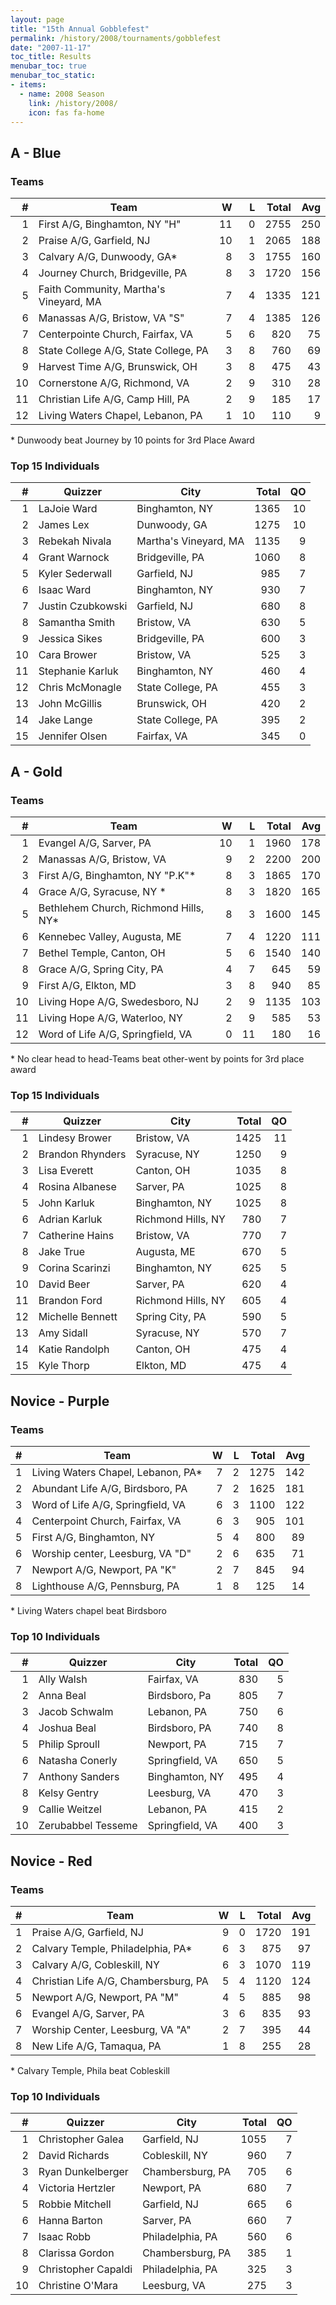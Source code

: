 ```yaml
---
layout: page
title: "15th Annual Gobblefest"
permalink: /history/2008/tournaments/gobblefest
date: "2007-11-17"
toc_title: Results
menubar_toc: true
menubar_toc_static:
- items:
  - name: 2008 Season
    link: /history/2008/
    icon: fas fa-home
---
```


## A - Blue

### Teams

|    # | Team                                   |    W |    L | Total |  Avg |
| ---: | -------------------------------------- | ---: | ---: | ----: | ---: |
|    1 | First A/G, Binghamton, NY "H"          |   11 |    0 |  2755 |  250 |
|    2 | Praise A/G, Garfield, NJ               |   10 |    1 |  2065 |  188 |
|    3 | Calvary A/G, Dunwoody, GA*             |    8 |    3 |  1755 |  160 |
|    4 | Journey Church, Bridgeville, PA        |    8 |    3 |  1720 |  156 |
|    5 | Faith Community, Martha's Vineyard, MA |    7 |    4 |  1335 |  121 |
|    6 | Manassas A/G, Bristow, VA "S"          |    7 |    4 |  1385 |  126 |
|    7 | Centerpointe Church, Fairfax, VA       |    5 |    6 |   820 |   75 |
|    8 | State College A/G, State College, PA   |    3 |    8 |   760 |   69 |
|    9 | Harvest Time A/G, Brunswick, OH        |    3 |    8 |   475 |   43 |
|   10 | Cornerstone A/G, Richmond, VA          |    2 |    9 |   310 |   28 |
|   11 | Christian Life A/G, Camp Hill, PA      |    2 |    9 |   185 |   17 |
|   12 | Living Waters Chapel, Lebanon, PA      |    1 |   10 |   110 |    9 |

\* Dunwoody beat Journey by 10 points for 3rd Place Award

### Top 15 Individuals

|    # | Quizzer           | City                  | Total |   QO |
| ---: | ----------------- | --------------------- | ----: | ---: |
|    1 | LaJoie Ward       | Binghamton, NY        |  1365 |   10 |
|    2 | James Lex         | Dunwoody, GA          |  1275 |   10 |
|    3 | Rebekah Nivala    | Martha's Vineyard, MA |  1135 |    9 |
|    4 | Grant Warnock     | Bridgeville, PA       |  1060 |    8 |
|    5 | Kyler Sederwall   | Garfield, NJ          |   985 |    7 |
|    6 | Isaac Ward        | Binghamton, NY        |   930 |    7 |
|    7 | Justin Czubkowski | Garfield, NJ          |   680 |    8 |
|    8 | Samantha Smith    | Bristow, VA           |   630 |    5 |
|    9 | Jessica Sikes     | Bridgeville, PA       |   600 |    3 |
|   10 | Cara Brower       | Bristow, VA           |   525 |    3 |
|   11 | Stephanie Karluk  | Binghamton, NY        |   460 |    4 |
|   12 | Chris McMonagle   | State College, PA     |   455 |    3 |
|   13 | John McGillis     | Brunswick, OH         |   420 |    2 |
|   14 | Jake Lange        | State College, PA     |   395 |    2 |
|   15 | Jennifer Olsen    | Fairfax, VA           |   345 |    0 |

## A - Gold

### Teams

|    # | Team                                  |    W |    L | Total |  Avg |
| ---: | ------------------------------------- | ---: | ---: | ----: | ---: |
|    1 | Evangel A/G, Sarver, PA               |   10 |    1 |  1960 |  178 |
|    2 | Manassas A/G, Bristow, VA             |    9 |    2 |  2200 |  200 |
|    3 | First A/G, Binghamton, NY "P.K"*      |    8 |    3 |  1865 |  170 |
|    4 | Grace A/G, Syracuse, NY *             |    8 |    3 |  1820 |  165 |
|    5 | Bethlehem Church, Richmond Hills, NY* |    8 |    3 |  1600 |  145 |
|    6 | Kennebec Valley, Augusta, ME          |    7 |    4 |  1220 |  111 |
|    7 | Bethel Temple, Canton, OH             |    5 |    6 |  1540 |  140 |
|    8 | Grace A/G, Spring City, PA            |    4 |    7 |   645 |   59 |
|    9 | First A/G, Elkton, MD                 |    3 |    8 |   940 |   85 |
|   10 | Living Hope A/G, Swedesboro, NJ       |    2 |    9 |  1135 |  103 |
|   11 | Living Hope A/G, Waterloo, NY         |    2 |    9 |   585 |   53 |
|   12 | Word of Life A/G, Springfield, VA     |    0 |   11 |   180 |   16 |

\* No clear head to head-Teams beat other-went by points for 3rd place award

### Top 15 Individuals

|    # | Quizzer          | City               | Total |   QO |
| ---: | ---------------- | ------------------ | ----: | ---: |
|    1 | Lindesy Brower   | Bristow, VA        |  1425 |   11 |
|    2 | Brandon Rhynders | Syracuse, NY       |  1250 |    9 |
|    3 | Lisa Everett     | Canton, OH         |  1035 |    8 |
|    4 | Rosina Albanese  | Sarver, PA         |  1025 |    8 |
|    5 | John Karluk      | Binghamton, NY     |  1025 |    8 |
|    6 | Adrian Karluk    | Richmond Hills, NY |   780 |    7 |
|    7 | Catherine Hains  | Bristow, VA        |   770 |    7 |
|    8 | Jake True        | Augusta, ME        |   670 |    5 |
|    9 | Corina Scarinzi  | Binghamton, NY     |   625 |    5 |
|   10 | David Beer       | Sarver, PA         |   620 |    4 |
|   11 | Brandon Ford     | Richmond Hills, NY |   605 |    4 |
|   12 | Michelle Bennett | Spring City, PA    |   590 |    5 |
|   13 | Amy Sidall       | Syracuse, NY       |   570 |    7 |
|   14 | Katie Randolph   | Canton, OH         |   475 |    4 |
|   15 | Kyle Thorp       | Elkton, MD         |   475 |    4 |

## Novice - Purple

### Teams

|    # | Team                               |    W |    L | Total |  Avg |
| ---: | ---------------------------------- | ---: | ---: | ----: | ---: |
|    1 | Living Waters Chapel, Lebanon, PA* |    7 |    2 |  1275 |  142 |
|    2 | Abundant Life A/G, Birdsboro, PA   |    7 |    2 |  1625 |  181 |
|    3 | Word of Life A/G, Springfield, VA  |    6 |    3 |  1100 |  122 |
|    4 | Centerpoint Church, Fairfax, VA    |    6 |    3 |   905 |  101 |
|    5 | First A/G, Binghamton, NY          |    5 |    4 |   800 |   89 |
|    6 | Worship center, Leesburg, VA "D"   |    2 |    6 |   635 |   71 |
|    7 | Newport A/G, Newport, PA "K"       |    2 |    7 |   845 |   94 |
|    8 | Lighthouse A/G, Pennsburg, PA      |    1 |    8 |   125 |   14 |

\* Living Waters chapel beat Birdsboro

### Top 10 Individuals

|    # | Quizzer            | City            | Total |   QO |
| ---: | ------------------ | --------------- | ----: | ---: |
|    1 | Ally Walsh         | Fairfax, VA     |   830 |    5 |
|    2 | Anna Beal          | Birdsboro, Pa   |   805 |    7 |
|    3 | Jacob Schwalm      | Lebanon, PA     |   750 |    6 |
|    4 | Joshua Beal        | Birdsboro, PA   |   740 |    8 |
|    5 | Philip Sproull     | Newport, PA     |   715 |    7 |
|    6 | Natasha Conerly    | Springfield, VA |   650 |    5 |
|    7 | Anthony Sanders    | Binghamton, NY  |   495 |    4 |
|    8 | Kelsy Gentry       | Leesburg, VA    |   470 |    3 |
|    9 | Callie Weitzel     | Lebanon, PA     |   415 |    2 |
|   10 | Zerubabbel Tesseme | Springfield, VA |   400 |    3 |

## Novice - Red

### Teams

|    # | Team                                 |    W |    L | Total |  Avg |
| ---: | ------------------------------------ | ---: | ---: | ----: | ---: |
|    1 | Praise A/G, Garfield, NJ             |    9 |    0 |  1720 |  191 |
|    2 | Calvary Temple, Philadelphia, PA*    |    6 |    3 |   875 |   97 |
|    3 | Calvary A/G, Cobleskill, NY          |    6 |    3 |  1070 |  119 |
|    4 | Christian Life A/G, Chambersburg, PA |    5 |    4 |  1120 |  124 |
|    5 | Newport A/G, Newport, PA "M"         |    4 |    5 |   885 |   98 |
|    6 | Evangel A/G, Sarver, PA              |    3 |    6 |   835 |   93 |
|    7 | Worship Center, Leesburg, VA "A"     |    2 |    7 |   395 |   44 |
|    8 | New Life A/G, Tamaqua, PA            |    1 |    8 |   255 |   28 |

\* Calvary Temple, Phila beat Cobleskill

### Top 10 Individuals

|    # | Quizzer             | City             | Total |   QO |
| ---: | ------------------- | ---------------- | ----: | ---: |
|    1 | Christopher Galea   | Garfield, NJ     |  1055 |    7 |
|    2 | David Richards      | Cobleskill, NY   |   960 |    7 |
|    3 | Ryan Dunkelberger   | Chambersburg, PA |   705 |    6 |
|    4 | Victoria Hertzler   | Newport, PA      |   680 |    7 |
|    5 | Robbie Mitchell     | Garfield, NJ     |   665 |    6 |
|    6 | Hanna Barton        | Sarver, PA       |   660 |    7 |
|    7 | Isaac Robb          | Philadelphia, PA |   560 |    6 |
|    8 | Clarissa Gordon     | Chambersburg, PA |   385 |    1 |
|    9 | Christopher Capaldi | Philadelphia, PA |   325 |    3 |
|   10 | Christine O'Mara    | Leesburg, VA     |   275 |    3 |
